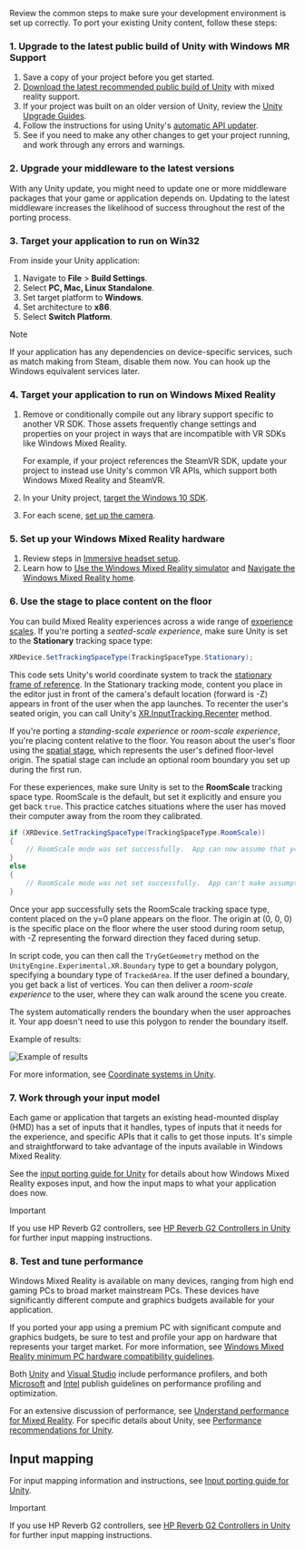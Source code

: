 Review the common steps to make sure your development environment is set up correctly. To port your existing Unity content, follow these steps:

### 1. Upgrade to the latest public build of Unity with Windows MR Support

1. Save a copy of your project before you get started.
1. [Download the latest recommended public build of Unity](../../install-the-tools.md) with mixed reality support.
1. If your project was built on an older version of Unity, review the [Unity Upgrade Guides](https://docs.unity3d.com/Manual/UpgradeGuides.html).
1. Follow the instructions for using Unity's [automatic API updater](https://docs.unity3d.com/Manual/APIUpdater.html).
1. See if you need to make any other changes to get your project running, and work through any errors and warnings.

### 2. Upgrade your middleware to the latest versions

With any Unity update, you might need to update one or more middleware packages that your game or application depends on. Updating to the latest middleware increases the likelihood of success throughout the rest of the porting process.

### 3. Target your application to run on Win32

From inside your Unity application:

1. Navigate to **File** > **Build Settings**.
1. Select **PC, Mac, Linux Standalone**.
1. Set target platform to **Windows**.
1. Set architecture to **x86**.
1. Select **Switch Platform**.

> [!NOTE]
> If your application has any dependencies on device-specific services, such as match making from Steam, disable them now. You can hook up the Windows equivalent services later.

### 4. Target your application to run on Windows Mixed Reality

1. Remove or conditionally compile out any library support specific to another VR SDK. Those assets frequently change settings and properties on your project in ways that are incompatible with VR SDKs like Windows Mixed Reality.

   For example, if your project references the SteamVR SDK, update your project to instead use Unity's common VR APIs, which support both Windows Mixed Reality and SteamVR.
1. In your Unity project, [target the Windows 10 SDK](../../unity/tutorials/holograms-100.md#target-windows-10-sdk).
3. For each scene, [set up the camera](../../unity/tutorials/holograms-100.md#chapter-2---setup-the-camera).

### 5. Set up your Windows Mixed Reality hardware

1. Review steps in [Immersive headset setup](/windows/mixed-reality/enthusiast-guide/before-you-start).
1. Learn how to [Use the Windows Mixed Reality simulator](../../advanced-concepts/using-the-windows-mixed-reality-simulator.md) and [Navigate the Windows Mixed Reality home](../../../discover/navigating-the-windows-mixed-reality-home.md).

### 6. Use the stage to place content on the floor

You can build Mixed Reality experiences across a wide range of [experience scales](../../../design/coordinate-systems.md). If you're porting a *seated-scale experience*, make sure Unity is set to the **Stationary** tracking space type:

```cs
XRDevice.SetTrackingSpaceType(TrackingSpaceType.Stationary);
```

This code sets Unity's world coordinate system to track the [stationary frame of reference](../../../design/coordinate-systems.md#spatial-coordinate-systems). In the Stationary tracking mode, content you place in the editor just in front of the camera's default location (forward is -Z) appears in front of the user when the app launches. To recenter the user's seated origin, you can call Unity's [XR.InputTracking.Recenter](https://docs.unity3d.com/ScriptReference/XR.InputTracking.Recenter.html) method.

If you're porting a *standing-scale experience* or *room-scale experience*, you're placing content relative to the floor. You reason about the user's floor using the [spatial stage](../../../design/coordinate-systems.md#spatial-coordinate-systems), which represents the user's defined floor-level origin. The spatial stage can include an optional room boundary you set up during the first run.

For these experiences, make sure Unity is set to the **RoomScale** tracking space type. RoomScale is the default, but set it explicitly and ensure you get back `true`. This practice catches situations where the user has moved their computer away from the room they calibrated.

```cs
if (XRDevice.SetTrackingSpaceType(TrackingSpaceType.RoomScale))
{
    // RoomScale mode was set successfully.  App can now assume that y=0 in Unity world coordinate represents the floor.
}
else
{
    // RoomScale mode was not set successfully.  App can't make assumptions about where the floor plane is.
}
```

Once your app successfully sets the RoomScale tracking space type, content placed on the y=0 plane appears on the floor. The origin at (0, 0, 0) is the specific place on the floor where the user stood during room setup, with -Z representing the forward direction they faced during setup.

In script code, you can then call the `TryGetGeometry` method on the `UnityEngine.Experimental.XR.Boundary` type to get a boundary polygon, specifying a boundary type of `TrackedArea`. If the user defined a boundary, you get back a list of vertices. You can then deliver a *room-scale experience* to the user, where they can walk around the scene you create.

The system automatically renders the boundary when the user approaches it. Your app doesn't need to use this polygon to render the boundary itself.

<!-- Some applications use a rectangle to constrain their interaction. Retrieving the largest inscribed rectangle is not directly supported in the UWP API or Unity. The example code linked to below shows how to find a rectangle within the traced bounds. It's heuristic-based so may not find the optimal solution, however, results are consistent with expectations. Parameters in the algorithm can be tuned to find more precise results at the cost of processing time. The algorithm is in a fork of the Mixed Reality Toolkit that uses the 5.6 preview MRTP version of Unity. This isn't publicly available. The code should be directly usable in 2017.2 and higher versions of Unity. The code will be ported to the current MRTK in the near future. -->

Example of results:

![Example of results](../../porting-apps/images/largestrectangle-400px.jpg)

For more information, see [Coordinate systems in Unity](../../unity/coordinate-systems-in-unity.md).

### 7. Work through your input model

Each game or application that targets an existing head-mounted display (HMD) has a set of inputs that it handles, types of inputs that it needs for the experience, and specific APIs that it calls to get those inputs. It's simple and straightforward to take advantage of the inputs available in Windows Mixed Reality.

See the [input porting guide for Unity](../input-porting-guide-for-unity.md) for details about how Windows Mixed Reality exposes input, and how the input maps to what your application does now.

> [!IMPORTANT]
> If you use HP Reverb G2 controllers, see [HP Reverb G2 Controllers in Unity](../../unity/unity-reverb-g2-controllers.md) for further input mapping instructions.

### 8. Test and tune performance

Windows Mixed Reality is available on many devices, ranging from high end gaming PCs to broad market mainstream PCs. These devices have significantly different compute and graphics budgets available for your application.

If you ported your app using a premium PC with significant compute and graphics budgets, be sure to test and profile your app on hardware that represents your target market. For more information, see [Windows Mixed Reality minimum PC hardware compatibility guidelines](/windows/mixed-reality/enthusiast-guide/windows-mixed-reality-minimum-pc-hardware-compatibility-guidelines).

Both [Unity](https://docs.unity3d.com/Manual/Profiler.html) and [Visual Studio](/visualstudio/profiling/index) include performance profilers, and both [Microsoft](../../advanced-concepts/understanding-performance-for-mixed-reality.md) and [Intel](https://software.intel.com/articles/vr-content-developer-guide) publish guidelines on performance profiling and optimization.

For an extensive discussion of performance, see [Understand performance for Mixed Reality](../../advanced-concepts/understanding-performance-for-mixed-reality.md). For specific details about Unity, see [Performance recommendations for Unity](../../unity/performance-recommendations-for-unity.md).

## Input mapping

For input mapping information and instructions, see [Input porting guide for Unity](../input-porting-guide-for-unity.md).

> [!IMPORTANT]
> If you use HP Reverb G2 controllers, see [HP Reverb G2 Controllers in Unity](../../unity/unity-reverb-g2-controllers.md) for further input mapping instructions.

